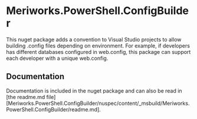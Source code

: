 # Meriworks.PowerShell.ConfigBuilder

This nuget package adds a convention to Visual Studio projects to allow
building .config files depending on environment. For example, if developers
has different databases configured in web.config, this package can support
each developer with a unique web.config.

## Documentation
Documentation is included in the nuget package and can also be read in
[the readme.md file][Meriworks.PowerShell.ConfigBuilder/nuspec/content/_msbuild/Meriworks.PowerShell.ConfigBuilder/readme.md].
